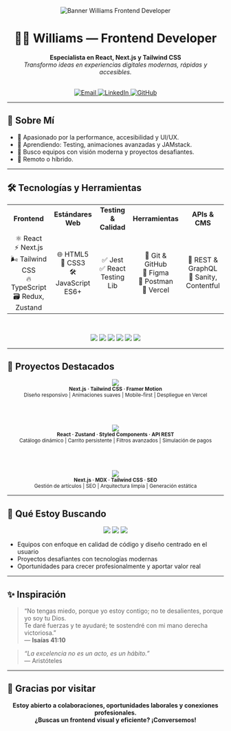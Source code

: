 <p align="center">
  <img src="https://capsule-render.vercel.app/api?type=waving&color=FFFF22&height=180&section=header&text=Williams%20%E2%80%94%20Frontend%20Developer&fontSize=38&fontAlignY=40&desc=React%20·%20Next.js%20·%20Tailwind%20CSS&descSize=18&descAlign=60" alt="Banner Williams Frontend Developer"/>
</p>

<h1 align="center">👨‍💻 Williams — Frontend Developer</h1>

<p align="center">
  <b>Especialista en React, Next.js y Tailwind CSS</b><br/>
  <i>Transformo ideas en experiencias digitales modernas, rápidas y accesibles.</i>
</p>

<br/>

<div align="center">
  <a href="mailto:wm0803687@gmail.com">
    <img alt="Email" src="https://img.shields.io/badge/Gmail-D14836?style=for-the-badge&logo=gmail&logoColor=white"/>
  </a>
  <a href="https://linkedin.com/in/tuusuario">
    <img alt="LinkedIn" src="https://img.shields.io/badge/LinkedIn-0077B5?style=for-the-badge&logo=linkedin&logoColor=white"/>
  </a>
  <a href="https://github.com/tuusuario">
    <img alt="GitHub" src="https://img.shields.io/badge/GitHub-181717?style=for-the-badge&logo=github&logoColor=white"/>
  </a>
</div>

---

## 🚀 Sobre Mí

- 🎯 Apasionado por la performance, accesibilidad y UI/UX.
- 🌱 Aprendiendo: Testing, animaciones avanzadas y JAMstack.
- 🤝 Busco equipos con visión moderna y proyectos desafiantes.
- 🏡 Remoto o híbrido.

---

## 🛠️ Tecnologías y Herramientas

<div align="center">

<table>
  <tr>
    <td align="center"><b>Frontend</b></td>
    <td align="center"><b>Estándares Web</b></td>
    <td align="center"><b>Testing & Calidad</b></td>
    <td align="center"><b>Herramientas</b></td>
    <td align="center"><b>APIs & CMS</b></td>
  </tr>
  <tr>
    <td align="center">⚛️ React<br>⚡ Next.js<br>🌬️ Tailwind CSS<br>🔥 TypeScript<br>🗃️ Redux, Zustand</td>
    <td align="center">🌐 HTML5<br>🎨 CSS3<br>🛠️ JavaScript ES6+</td>
    <td align="center">✅ Jest<br>✅ React Testing Lib</td>
    <td align="center">🧰 Git & GitHub<br>🎨 Figma<br>📡 Postman<br>🚀 Vercel</td>
    <td align="center">🔗 REST & GraphQL<br>📝 Sanity, Contentful</td>
  </tr>
</table>

</div>

<br/>

<p align="center">
  <img src="https://img.shields.io/badge/React-20232A?style=flat-square&logo=react&logoColor=61DAFB"/>
  <img src="https://img.shields.io/badge/Next.js-000?style=flat-square&logo=next.js&logoColor=fff"/>
  <img src="https://img.shields.io/badge/TailwindCSS-38B2AC?style=flat-square&logo=tailwindcss&logoColor=fff"/>
  <img src="https://img.shields.io/badge/TypeScript-3178C6?style=flat-square&logo=typescript&logoColor=fff"/>
  <img src="https://img.shields.io/badge/JavaScript-f7df1e?style=flat-square&logo=javascript&logoColor=black"/>
  <img src="https://img.shields.io/badge/Figma-fff?style=flat-square&logo=figma"/>
</p>

---

## 🌟 Proyectos Destacados

<div align="center">

<a href="URL_DEL_PROYECTO_1">
  <img src="https://img.shields.io/badge/🌐%20Portafolio%20Personal-38B2AC?style=for-the-badge&logo=next.js&logoColor=white" />
</a>
<br>
<sub>
  <b>Next.js · Tailwind CSS · Framer Motion</b> <br>
  Diseño responsivo | Animaciones suaves | Mobile-first | Despliegue en Vercel
</sub>

<br><br>

<a href="URL_DEL_PROYECTO_2">
  <img src="https://img.shields.io/badge/🛍️%20E--commerce%20React-38B2AC?style=for-the-badge&logo=react&logoColor=white" />
</a>
<br>
<sub>
  <b>React · Zustand · Styled Components · API REST</b> <br>
  Catálogo dinámico | Carrito persistente | Filtros avanzados | Simulación de pagos
</sub>

<br><br>

<a href="URL_DEL_PROYECTO_3">
  <img src="https://img.shields.io/badge/🧠%20Blog%20Técnico%20Next.js-38B2AC?style=for-the-badge&logo=next.js&logoColor=white" />
</a>
<br>
<sub>
  <b>Next.js · MDX · Tailwind CSS · SEO</b> <br>
  Gestión de artículos | SEO | Arquitectura limpia | Generación estática
</sub>

</div>

---

## 💼 Qué Estoy Buscando

<div align="center">

<img src="https://img.shields.io/badge/-Remoto%20/%20Híbrido-20232A?style=for-the-badge&logo=homeadvisor&logoColor=38B2AC"/>
<img src="https://img.shields.io/badge/-Frontend%20Developer-38B2AC?style=for-the-badge&logo=react&logoColor=white"/>
<img src="https://img.shields.io/badge/-Crecimiento%20profesional-20232A?style=for-the-badge&logo=growth&logoColor=38B2AC"/>

</div>

- Equipos con enfoque en calidad de código y diseño centrado en el usuario  
- Proyectos desafiantes con tecnologías modernas  
- Oportunidades para crecer profesionalmente y aportar valor real  

---

## ✨ Inspiración

> “No tengas miedo, porque yo estoy contigo; no te desalientes, porque yo soy tu Dios.  
> Te daré fuerzas y te ayudaré; te sostendré con mi mano derecha victoriosa.”  
> — <b>Isaías 41:10</b>

> _“La excelencia no es un acto, es un hábito.”_  
> — Aristóteles

---

## 🙌 Gracias por visitar

<p align="center"><b>Estoy abierto a colaboraciones, oportunidades laborales y conexiones profesionales.<br>
¿Buscas un frontend visual y eficiente? ¡Conversemos!</b></p>
